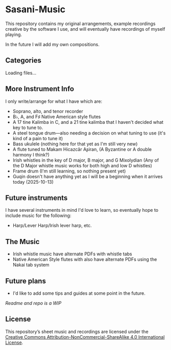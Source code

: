 # Sasani-Music

This repository contains my original arrangements, example recordings creative by the software I use, and will eventually have recordings of myself playing.

In the future I will add my own compositions.

## Categories
<div id="file-tree">Loading files...</div>

<script>
async function fetchRepoTree() {
  const user = "Sasani-Likes-Penguins";   // your GitHub username
  const repo = "Sasani-Music";            // your repository name
  const apiUrl = `https://api.github.com/repos/${user}/${repo}/git/trees/main?recursive=1`;
  const res = await fetch(apiUrl);
  const data = await res.json();
  return data.tree.filter(item => item.type === "blob" || item.type === "tree");
}

function buildTree(data) {
  const tree = {};
  data.forEach(item => {
    const parts = item.path.split("/");
    let current = tree;
    parts.forEach((part, i) => {
      if (!current[part]) current[part] = (i === parts.length - 1 ? null : {});
      current = current[part];
    });
  });
  return tree;
}

function createList(tree, basePath = "") {
  const ul = document.createElement("ul");
  ul.style.listStyle = "none";
  ul.style.paddingLeft = "1em";

  for (const name in tree) {
    const li = document.createElement("li");

    if (tree[name] === null) {
      const a = document.createElement("a");
      a.href = `${basePath}${name}`;
      a.textContent = name;
      a.target = "_blank";
      li.appendChild(a);
    } else {
      const span = document.createElement("span");
      span.textContent = "📁 " + name;
      span.style.cursor = "pointer";
      span.style.color = "#66ccff";
      span.onclick = () => {
        const sub = li.querySelector("ul");
        sub.style.display = sub.style.display === "none" ? "block" : "none";
      };
      li.appendChild(span);

      const subList = createList(tree[name], basePath + name + "/");
      subList.style.display = "none";
      li.appendChild(subList);
    }

    ul.appendChild(li);
  }
  return ul;
}

fetchRepoTree().then(data => {
  const tree = buildTree(data);
  const root = document.getElementById("file-tree");
  root.textContent = "";
  root.appendChild(createList(tree));
});
</script>


## More Instrument Info
I only write/arrange for what I have which are:
* Soprano, alto, and tenor recorder
* B♭, A, and F♯ Native American style flutes
* A 17 tine Kalimba in C, and a 21 tine kalimba that I haven't decided what key to tune to.
* A steel tongue drum—also needing a decision on what tuning to use (it's kind of a pain to tune it)
* Bass ukulele (nothing here for that yet as I'm still very new)
* A flute tuned to Makam Hicazcâr Aʂiran, (A Byzantine or A double harmony I think?)
* Irish whistles in the key of D major, B major, and G Mixolydian (Any of the D Major whistle music works for both high and low D whistles)
* Frame drum (I'm still learning, so nothing present yet)
* Guqin doesn't have anything yet as I will be a beginning when it arrives today (2025-10-13)

## Future instruments
I have several instruments in mind I'd love to learn, so eventually hope to include music for the following:
* Harp/Lever Harp/Irish lever harp, etc.

## The Music
* Irish whistle music have alternate PDFs with whistle tabs
* Native American Style flutes with also have alternate PDFs using the Nakai tab system

## Future plans
* I'd like to add some tips and guides at some point in the future.

*Readme and repo is a WIP*

## License
This repository’s sheet music and recordings are licensed under the  
[Creative Commons Attribution-NonCommercial-ShareAlike 4.0 International License](https://creativecommons.org/licenses/by-nc-sa/4.0/).